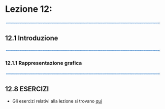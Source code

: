 # Lezione 12: 

![linea](../immagini/linea.png)

## 12.1 Introduzione

![linea](../immagini/linea.png)

### 12.1.1 Rappresentazione grafica

![linea](../immagini/linea.png)

## 12.8 ESERCIZI

  * Gli esercizi relativi alla lezione si trovano [qui](ESERCIZI.md)


